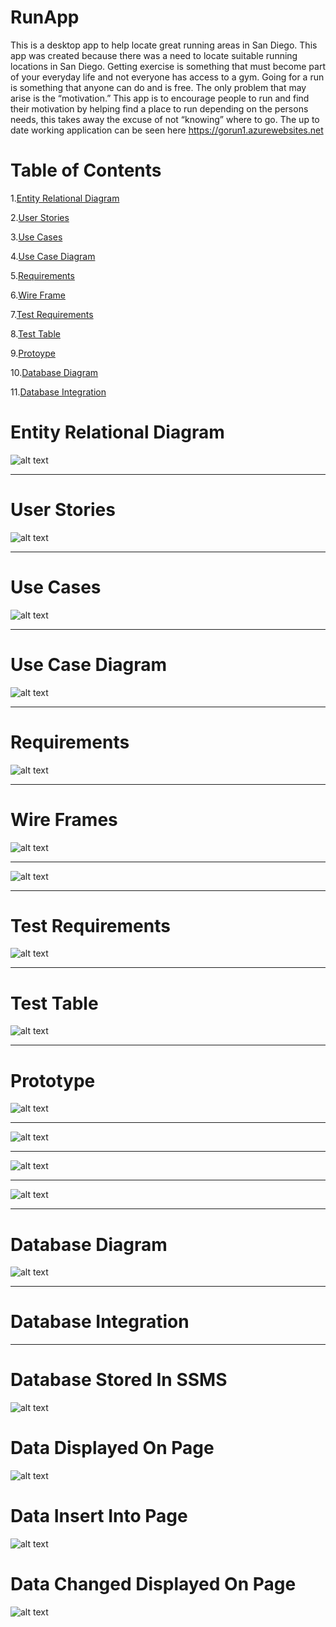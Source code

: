 # RunApp
This is a desktop app to help locate great running areas in San Diego.
This app was created because there was a need to locate suitable running locations in San Diego. Getting exercise is something that must become part of your everyday life and not everyone has access to a gym. Going for a run is something that anyone can do and is free. The only problem that may arise is the “motivation.” This app is to encourage people to run and find their motivation by helping find a place to run depending on the persons needs, this takes away the excuse of not “knowing” where to go. The up to date working application can be seen here https://gorun1.azurewebsites.net

# Table of Contents


1.[Entity Relational Diagram](#Database-Diagram)

2.[User Stories](#User-Stories)

3.[Use Cases](#Use-Cases)

4.[Use Case Diagram](#Use-Case-Diagram)

5.[Requirements](#Requirements)

6.[Wire Frame](#Wire-Frame)

7.[Test Requirements](#Test-Requirements)

8.[Test Table](#Test-Table)

9.[Protoype](#Prototype)

10.[Database Diagram](#Database-Diagram)

[](https://github.com/topher-chris/RunApp/blob/master/MainPage.PNG)

11.[Database Integration](#Database-Integration)





# Entity Relational Diagram
![alt text](https://github.com/topher-chris/RunApp/blob/master/Prototype%20Images/Database%20Diagram.jpg?raw=true)

___
# User Stories
![alt text](https://github.com/topher-chris/RunApp/blob/master/Prototype%20Images/User%20Stories.PNG)

___
# Use Cases
![alt text](https://github.com/topher-chris/RunApp/blob/master/Prototype%20Images/Use%20Cases.PNG?raw=true)

___
# Use Case Diagram
![alt text](https://github.com/topher-chris/RunApp/blob/master/Prototype%20Images/Use-Case%20Diagram%20(UML).png?raw=true)

___
# Requirements
![alt text](https://github.com/topher-chris/RunApp/blob/master/Requirements.PNG)

___
# Wire Frames
![alt text](https://github.com/topher-chris/RunApp/blob/master/WireFrame%20Page-1.jpg)

___

![alt text](https://github.com/topher-chris/RunApp/blob/master/WireFram-Page-2.jpg)
 
___
# Test Requirements 

![alt text](https://github.com/topher-chris/RunApp/blob/master/Test%20Requirements.PNG)

___
# Test Table
![alt text](https://github.com/topher-chris/RunApp/blob/master/Test%20Table.PNG)

___
# Prototype

![alt text](https://github.com/topher-chris/RunApp/blob/master/Prototype1.PNG)

___
![alt text](https://github.com/topher-chris/RunApp/blob/master/Prototype2.PNG)
___

![alt text](https://github.com/topher-chris/RunApp/blob/master/Prototype3.PNG)

___

![alt text](https://github.com/topher-chris/RunApp/blob/master/MainPage.PNG)

___
# Database Diagram
![alt text](https://github.com/topher-chris/RunApp/blob/master/Model%20Classes/Databse%20Diagram.PNG)

___
# Database Integration
___
# Database Stored In SSMS
![alt text](https://github.com/topher-chris/RunApp/blob/master/images/SSMS.PNG?raw=true)

# Data Displayed On Page
![alt text](https://github.com/topher-chris/RunApp/blob/master/images/Before%20Input.PNG)
# Data Insert Into Page
![alt text](https://github.com/topher-chris/RunApp/blob/master/images/Data%20Input.PNG)
# Data Changed Displayed On Page
![alt text](https://github.com/topher-chris/RunApp/blob/master/images/After%20Input.PNG)
